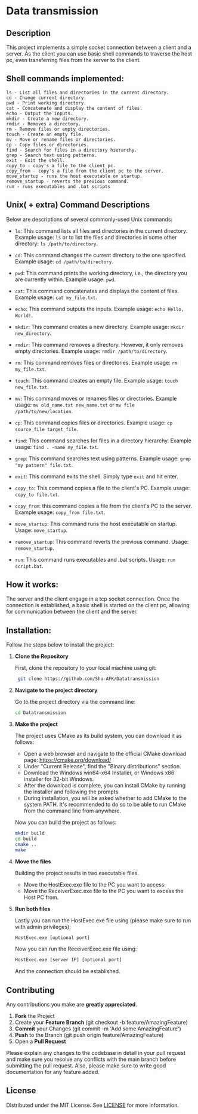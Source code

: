 # Data transmission

## Description
This project implements a simple socket connection between a client and a server. As the client you can 
use basic shell commands to traverse the host pc, even transferring files from the server to the client.

## Shell commands implemented:
    ls - List all files and directories in the current directory. 
    cd - Change current directory. 
    pwd - Print working directory. 
    cat - Concatenate and display the content of files.
    echo - Output the inputs.
    mkdir - Create a new directory. 
    rmdir - Removes a directory. 
    rm - Remove files or empty directories. 
    touch - Create an empty file. 
    mv - Move or rename files or directories.
    cp - Copy files or directories.
    find - Search for files in a directory hierarchy.
    grep - Search text using patterns.
    exit - Exit the shell. 
    copy_to - copy's a file to the client pc.
    copy_from - copy's a file from the client pc to the server.
    move_startup - runs the host executable on startup.
    remove_startup - reverts the previous command.
    run - runs executables and .bat scripts

## Unix( + extra) Command Descriptions

Below are descriptions of several commonly-used Unix commands:

- `ls`: This command lists all files and directories in the current directory. Example usage: `ls` or to list the files and directories in some other directory: `ls /path/to/directory`.

- `cd`: This command changes the current directory to the one specified. Example usage: `cd /path/to/directory`.

- `pwd`: This command prints the working directory, i.e., the directory you are currently within. Example usage: `pwd`.

- `cat`: This command concatenates and displays the content of files. Example usage: `cat my_file.txt`.

- `echo`: This command outputs the inputs. Example usage: `echo Hello, World!`.

- `mkdir`: This command creates a new directory. Example usage: `mkdir new_directory`.

- `rmdir`: This command removes a directory. However, it only removes empty directories. Example usage: `rmdir /path/to/directory`.

- `rm`: This command removes files or directories. Example usage: `rm my_file.txt`.

- `touch`: This command creates an empty file. Example usage: `touch new_file.txt`.

- `mv`: This command moves or renames files or directories. Example usage: `mv old_name.txt new_name.txt` or `mv file /path/to/new/location`.

- `cp`: This command copies files or directories. Example usage: `cp source_file target_file`.

- `find`: This command searches for files in a directory hierarchy. Example usage: `find . -name my_file.txt`.

- `grep`: This command searches text using patterns. Example usage: `grep "my pattern" file.txt`.

- `exit`: This command exits the shell. Simply type `exit` and hit enter.

- `copy_to`: This command copies a file to the client's PC. Example usage: `copy_to file.txt`.

- `copy_from`: this command copies a file from the client's PC to the server. Example usage: `copy_from file.txt`.

- `move_startup`: This command runs the host executable on startup. Usage: `move_startup`.

- `remove_startup`: This command reverts the previous command. Usage: `remove_startup`.

- `run`: This command runs executables and .bat scripts. Usage: `run script.bat`.

## How it works:
The server and the client engage in a tcp socket connection. Once the connection is established, a basic shell is 
started on the client pc, allowing for communication between the client and the server. 

## Installation: 

Follow the steps below to install the project:

1. **Clone the Repository**

    First, clone the repository to your local machine using git:
   ```bash
    git clone https://github.com/Shu-AFK/Datatransmission
   ```

2. **Navigate to the project directory**

   Go to the project directory via the command line:

    ```bash
    cd Datatransmission
    ```
   
3. **Make the project**

   The project uses CMake as its build system, you can download it as follows:
   - Open a web browser and navigate to the official CMake download page: https://cmake.org/download/
   - Under "Current Release", find the "Binary distributions" section.
   - Download the Windows win64-x64 Installer, or Windows x86 installer for 32-bit Windows.
   - After the download is complete, you can install CMake by running the installer and following the prompts.
   - During installation, you will be asked whether to add CMake to the system PATH. It's recommended to do so to be able to run CMake from the command line from anywhere.

   Now you can build the project as follows:

    ```bash
    mkdir build
    cd build
    cmake ..
    make
    ```
   
4. **Move the files**

    Building the project results in two executable files.
     - Move the HostExec.exe file to the PC you want to access.
     - Move the ReceiverExec.exe file to the PC you want to excess the Host PC from.

5. **Run both files**

    Lastly you can run the HostExec.exe file using (please make sure to run with admin privileges):

    ```bash
    HostExec.exe [optional port]
   ```
   
    Now you can run the ReceiverExec.exe file using:
    
    ```bash
    HostExec.exe [server IP] [optional port]
   ```
   
    And the connection should be established.

## Contributing
Any contributions you make are **greatly appreciated**.

1. **Fork** the Project
2. Create your **Feature Branch** (git checkout -b feature/AmazingFeature)
3. **Commit** your Changes (git commit -m 'Add some AmazingFeature')
4. **Push** to the Branch (git push origin feature/AmazingFeature)
5. Open a **Pull Request**

Please explain any changes to the codebase in detail in your pull request and make sure
you resolve any conflicts with the main branch before submitting the pull request.
Also, please make sure to write good documentation for any feature added.


## License
Distributed under the MIT License. See [LICENSE](LICENSE.txt) for more information.
